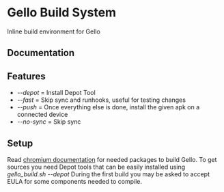 Gello Build System
==================

Inline build environment for Gello

Documentation
-------------

Features
----------
- *--depot*     = Install Depot Tool
- *--fast*      = Skip sync and runhooks, useful for testing changes
- *--push*        = Once everything else is done, install the given apk on a connected device
- *--no-sync*   = Skip sync

Setup
----------
Read [chromium documentation](https://chromium.googlesource.com/chromium/src/+/master/docs/linux_build_instructions_prerequisites.md) for needed packages to build Gello.
To get sources you need Depot tools that can be easily installed using _gello_build.sh --depot_
During the first build you may be asked to accept EULA for some components needed to compile.
